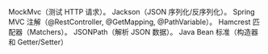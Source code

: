 MockMvc（测试 HTTP 请求）。
Jackson（JSON 序列化/反序列化）。
Spring MVC 注解（@RestController, @GetMapping, @PathVariable）。
Hamcrest 匹配器（Matchers）。
JSONPath（解析 JSON 数据）。
Java Bean 标准（构造器和 Getter/Setter）
